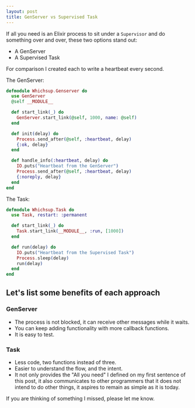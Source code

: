 ```yaml
---
layout: post
title: GenServer vs Supervised Task
---
```


If all you need is an Elixir process to sit under a `Supervisor` and do something over and over, these two options stand out:
- A GenServer
- A Supervised Task

For comparison I created each to write a heartbeat every second.

The GenServer:
```elixir
defmodule Whichsup.Genserver do
  use GenServer
  @self __MODULE__

  def start_link(_) do
    GenServer.start_link(@self, 1000, name: @self)
  end

  def init(delay) do
    Process.send_after(@self, :heartbeat, delay)
    {:ok, delay}
  end

  def handle_info(:heartbeat, delay) do
    IO.puts("Heartbeat from the GenServer")
    Process.send_after(@self, :heartbeat, delay)
    {:noreply, delay}
  end
end
```

The Task:
```elixir
defmodule Whichsup.Task do
  use Task, restart: :permanent

  def start_link(_) do
    Task.start_link(__MODULE__, :run, [1000])
  end

  def run(delay) do
    IO.puts("Heartbeat from the Supervised Task")
    Process.sleep(delay)
    run(delay)
  end
end
```

## Let's list some benefits of each approach

### GenServer
- The process is not blocked, it can receive other messages while it waits.
- You can keep adding functionality with more callback functions.
- It is easy to test.

### Task
- Less code, two functions instead of three.
- Easier to understand the flow, and the intent.
- It not only provides the "All you need" I defined on my first sentence of this post, it also communicates to other programmers that it does not intend to do other things, it aspires to remain as simple as it is today.

If you are thinking of something I missed, please let me know.
